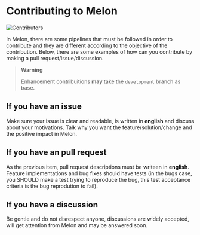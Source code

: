 # Contributing to Melon

![Contributors](https://img.shields.io/github/contributors/MelonRuntime/Melon)

In Melon, there are some pipelines that must be followed in order to contribute and they are different according to the objective of the contribution. Below, there are some examples of how can you contribute by making a pull request/issue/discussion.

> **Warning**
>
> Enhancement contribuitions **may** take the `development` branch as base.

## If you have an issue

Make sure your issue is clear and readable, is written in **english** and discuss about your motivations. Talk why you want the feature/solution/change and the positive impact in Melon.

## If you have an pull request

As the previous item, pull request descriptions must be writeen in **english**. Feature implementations and bug fixes should have tests (in the bugs case, you SHOULD make a test trying to reproduce the bug, this test acceptance criteria is the bug reprodution to fail).

## If you have a discussion

Be gentle and do not disrespect anyone, discussions are widely accepted, will get attention from Melon and may be answered soon. 



